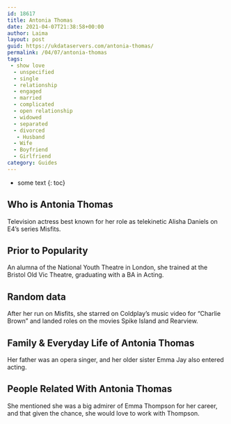 ```yaml
---
id: 18617
title: Antonia Thomas
date: 2021-04-07T21:38:58+00:00
author: Laima
layout: post
guid: https://ukdataservers.com/antonia-thomas/
permalink: /04/07/antonia-thomas
tags:
 - show love
  - unspecified
  - single
  - relationship
  - engaged
  - married
  - complicated
  - open relationship
  - widowed
  - separated
  - divorced
   - Husband
  - Wife
  - Boyfriend
  - Girlfriend
category: Guides
---
```


* some text
{: toc}


## Who is Antonia Thomas
                  
                  
                  
Television actress best known for her role as telekinetic Alisha Daniels on E4&#8217;s series Misfits. 
                  
              
            
              
            
                
                
                
## Prior to Popularity
                  
                  
                  
An alumna of the National Youth Theatre in London, she trained at the Bristol Old Vic Theatre, graduating with a BA in Acting.
                  
              
            
              
            
                
                
                
## Random data
                  
                  
                  
After her run on Misfits, she starred on Coldplay&#8217;s music video for &#8220;Charlie Brown&#8221; and landed roles on the movies Spike Island and Rearview. 
                  
              
            
              
            
                
                
                
## Family & Everyday Life of Antonia Thomas
                  
                  
                  
Her father was an opera singer, and her older sister Emma Jay also entered acting.
                  
              
            
              
            
                
                
                
## People Related With Antonia Thomas
                  
                  
                  
She mentioned she was a big admirer of Emma Thompson for her career, and that given the chance, she would love to work with Thompson.
                  
              
            
              
            
                
              
            
              
              
            
            
              
            
          
          
          